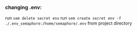### changing .env:

run `sem delete secret env`
run `sem create secret env -f ./.env_semaphore:/home/semaphore/.env` from project directory
